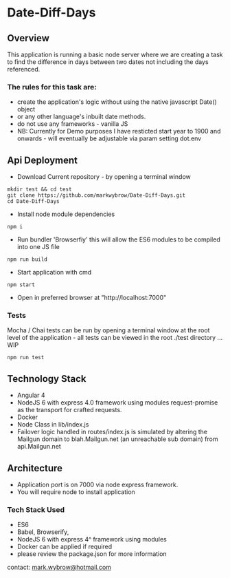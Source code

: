 # Date-Diff-Days

## Overview
This application is running a basic node server where we are creating a task to find the difference in days between two dates not including the days referenced. 
### The rules for this task are:
* create the application's logic without using the native javascript Date() object
* or any other language's inbuilt date methods.
* do not use any frameworks - vanilla JS
* NB:  Currently for Demo purposes I have resticted start year to 1900 and onwards - will eventually be adjustable via param setting dot.env

## Api Deployment
* Download Current repository - by opening a terminal window
```shell
mkdir test && cd test
git clone https://github.com/markwybrow/Date-Diff-Days.git
cd Date-Diff-Days
```
* Install node module dependencies
```shell
npm i
```
* Run bundler 'Browserfiy' this will allow the ES6 modules to be compiled into one JS file
```shell
npm run build
```
* Start application with cmd
```shell
npm start
```
* Open in preferred browser at "http://localhost:7000"

### Tests
Mocha / Chai tests can be run by opening a terminal window at the root level of the application - all tests can be viewed in the root ./test directory ... WIP
```shell
npm run test
```

## Technology Stack
* Angular 4
* NodeJS 6 with express 4.0 framework using modules request-promise as the transport for crafted requests.
* Docker
* Node Class in lib/index.js
* Failover logic handled in routes/index.js is simulated by altering the Mailgun domain to blah.Mailgun.net (an unreachable sub domain) from api.Mailgun.net

## Architecture
* Application port is on 7000 via node express framework.
* You will require node to install application

### Tech Stack Used
* ES6 
* Babel, Browserify,
* NodeJS 6 with express 4^ framework using modules 
* Docker can be applied if required
* please review the package.json for more information


contact: mark.wybrow@hotmail.com

